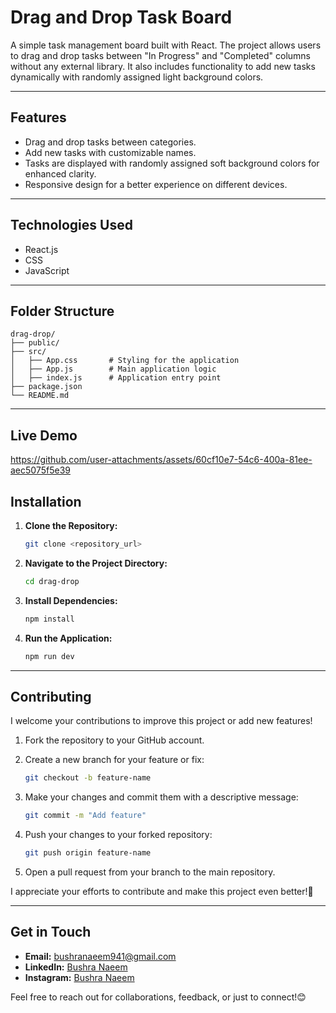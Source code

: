 # Drag and Drop Task Board

A simple task management board built with React. The project allows users to drag and drop tasks between "In Progress" and "Completed" columns without any external library. It also includes functionality to add new tasks dynamically with randomly assigned light background colors.

---

## Features

- Drag and drop tasks between categories.
- Add new tasks with customizable names.
- Tasks are displayed with randomly assigned soft background colors for enhanced clarity.
- Responsive design for a better experience on different devices.

---

## Technologies Used

- React.js
- CSS
- JavaScript

---

## Folder Structure

```plaintext
drag-drop/
├── public/
├── src/
│   ├── App.css       # Styling for the application
│   ├── App.js        # Main application logic
│   ├── index.js      # Application entry point
├── package.json
└── README.md
```

---

## Live Demo

https://github.com/user-attachments/assets/60cf10e7-54c6-400a-81ee-aec5075f5e39

## Installation

1. **Clone the Repository:**

   ```bash
   git clone <repository_url>
   ```

2. **Navigate to the Project Directory:**

   ```bash
   cd drag-drop
   ```

3. **Install Dependencies:**

   ```bash
   npm install
   ```

4. **Run the Application:**
   ```bash
   npm run dev
   ```

---

## Contributing

I welcome your contributions to improve this project or add new features!

1. Fork the repository to your GitHub account.

2. Create a new branch for your feature or fix:

   ```bash
   git checkout -b feature-name
   ```

3. Make your changes and commit them with a descriptive message:

   ```bash
   git commit -m "Add feature"
   ```

4. Push your changes to your forked repository:

   ```bash
   git push origin feature-name
   ```

5. Open a pull request from your branch to the main repository.

I appreciate your efforts to contribute and make this project even better!🎉

---

## Get in Touch

- **Email:** bushranaeem941@gmail.com
- **LinkedIn:** [Bushra Naeem](https://www.linkedin.com/in/bushra-naeem-5b9329246/)
- **Instagram:** [Bushra Naeem](https://www.instagram.com/_.bushra.00/)

Feel free to reach out for collaborations, feedback, or just to connect!😊
